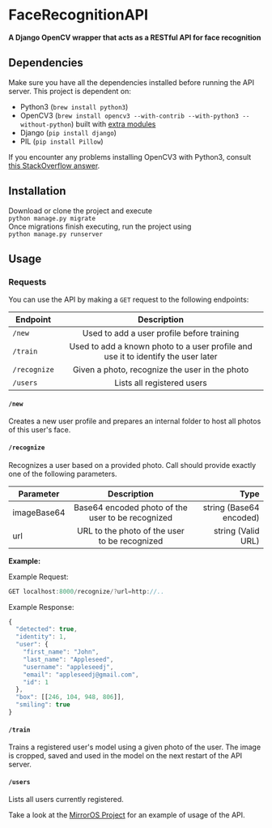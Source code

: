 # FaceRecognitionAPI
**A Django OpenCV wrapper that acts as a RESTful API for face recognition**
## Dependencies

Make sure you have all the dependencies installed before running the API server. This project is dependent on:
- Python3 (`brew install python3`)
- OpenCV3 (`brew install opencv3 --with-contrib --with-python3 --without-python`) built with [extra modules](https://github.com/opencv/opencv_contrib)
- Django (`pip install django`)
- PIL (`pip install Pillow`)

If you encounter any problems installing OpenCV3 with Python3, consult [this StackOverflow answer](https://stackoverflow.com/questions/32420853/homebrew-installation-of-opencv-3-0-not-linking-to-python).

## Installation
Download or clone the project and execute  
`python manage.py migrate`  
Once migrations finish executing, run the project using  
`python manage.py runserver`  

## Usage

### Requests
You can use the API by making a `GET` request to the following endpoints:

| Endpoint     | Description    |
| ------------- |:-------------:|
| `/new`   | Used to add a user profile before training |
| `/train`   | Used to add a known photo to a user profile and use it to identify the user later |
| `/recognize`   | Given a photo, recognize the user in the photo |
| `/users`   | Lists all registered users |



#### `/new`

Creates a new user profile and prepares an internal folder to host all photos of this user's face.

#### `/recognize`

Recognizes a user based on a provided photo. Call should provide exactly one of the following parameters.


| Parameter     | Description    | Type  |
| ------------- |:-------------:| -----:|
| imageBase64   | Base64 encoded photo of the user to be recognized | string (Base64 encoded) |
| url      | URL to the photo of the user to be recognized      |   string (Valid URL) |


**Example:**

Example Request:

```javascript
GET localhost:8000/recognize/?url=http://..
```

Example Response:

```javascript
{
  "detected": true,
  "identity": 1,
  "user": {
    "first_name": "John",
    "last_name": "Appleseed",
    "username": "appleseedj",
    "email": "appleseedj@gmail.com",
    "id": 1
  },
  "box": [[246, 104, 948, 806]],
  "smiling": true
}
```

#### `/train`

Trains a registered user's model using a given photo of the user. The image is cropped, saved and used in the model on the next restart of the API server.

#### `/users`

Lists all users currently registered.


Take a look at the [MirrorOS Project](https://github.com/wassgha/MirrorOS) for an example of usage of the API.
